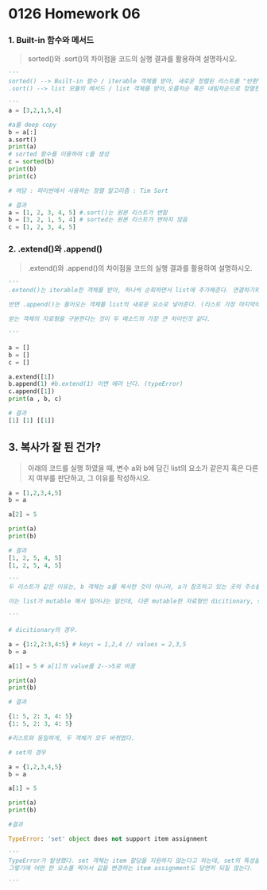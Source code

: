 # 0126 Homework 06

### 1. Built-in 함수와 메서드

> sorted()와 .sort()의 차이점을 코드의 실행 결과를 활용하여 설명하시오.

```python
'''
sorted() --> Built-in 함수 / iterable 객체를 받아, 새로운 정렬된 리스트를 "반환"한다.
.sort() --> list 모듈의 메서드 / list 객체를 받아,오름차순 혹은 내림차순으로 정렬한다.(반환 X) 

'''
a = [3,2,1,5,4]

#a를 deep copy
b = a[:]
a.sort()
print(a)
# sorted 함수를 이용하여 c를 생성
c = sorted(b)
print(b)
print(c)

# 여담 : 파이썬에서 사용하는 정렬 알고리즘 : Tim Sort
```

```python
# 결과
a = [1, 2, 3, 4, 5] #.sort()는 원본 리스트가 변함
b = [3, 2, 1, 5, 4] # sorted는 원본 리스트가 변하지 않음 
c = [1, 2, 3, 4, 5]
```



### 2. .extend()와 .append()

> .extend()와 .append()의 차이점을 코드의 실행 결과를 활용하여 설명하시오.

```python
'''
.extend()는 iterable한 객체를 받아, 하나씩 순회하면서 list에 추가해준다. 연결하기와 유사하다 ( += ) 

반면 .append()는 들어오는 객체를 list의 새로운 요소로 넣어준다. (리스트 가장 마지막에)

받는 객체의 자료형을 구분한다는 것이 두 메소드의 가장 큰 차이인것 같다.

'''

a = []
b = []
c = []

a.extend([1])
b.append(1) #b.extend(1) 이면 에러 난다. (typeError)
c.append([1]) 
print(a , b, c)


```

```python
# 결과
[1] [1] [[1]]
```





## 3. 복사가 잘 된 건가?

> 아래의 코드를 실행 하였을 때, 변수 a와 b에 담긴 list의 요소가 같은지 혹은 다른지 여부를 판단하고, 그 이유를 작성하시오.

```python
a = [1,2,3,4,5]
b = a

a[2] = 5

print(a)
print(b)
```

```python
# 결과 
[1, 2, 5, 4, 5]
[1, 2, 5, 4, 5]

'''
두 리스트가 같은 이유는, b 객체는 a를 복사한 것이 아니라, a가 참조하고 있는 곳의 주소를 복사 한 것이기 때문이다. 비유하자면, a라는 사람이 룸메이트 b에게 자기 집 열쇠를 줘서 같이 살고 있었다. 근데, a가 집 인테리어를 바꿨다. 다음에 b가 집에 왔을때는, 아무것도 하지 않았지만, 바뀐 a의 집을 보게 되는 것이다.

이는 list가 mutable 해서 일어나는 일인데, 다른 mutable한 자료형인 dicitionary, set의 경우는 어떨까?

'''

```



```python
# dicitionary의 경우.

a = {1:2,2:3,4:5} # keys = 1,2,4 // values = 2,3,5
b = a

a[1] = 5 # a[1]의 value를 2-->5로 바꿈

print(a)
print(b)

```

```python
# 결과 

{1: 5, 2: 3, 4: 5}
{1: 5, 2: 3, 4: 5}

#리스트와 동일하게, 두 객체가 모두 바뀌었다.
```



```python
# set의 경우

a = {1,2,3,4,5}
b = a

a[1] = 5

print(a)
print(b)

```

```python
#결과

TypeError: 'set' object does not support item assignment

'''
TypeError가 발생했다. set 객체는 item 할당을 지원하지 않는다고 하는데, set의 특성을 생각해보면 당연하다. set은 순서가 없다. 따라서 인덱싱을 통한 리터럴 접근 (a[1])이 안된다.(not subscriptable)
그렇기에 어떤 한 요소를 찍어서 값을 변경하는 item assignment도 당연히 되질 않는다.

'''
```

